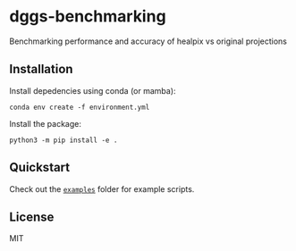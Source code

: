 # dggs-benchmarking
Benchmarking performance and accuracy of healpix vs original projections


## Installation
Install depedencies using conda (or mamba):
```
conda env create -f environment.yml
```
Install the package:
```
python3 -m pip install -e .
```

## Quickstart
Check out the [`examples`](examples) folder for example scripts.


## License
MIT
